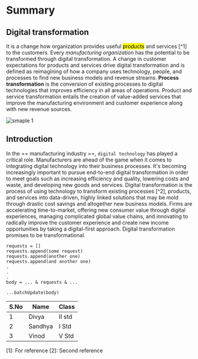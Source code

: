 # Summary 

## Digital transformation 

It is a change how organization provides useful <mark>products</mark> and services [^1] to the customers. Every *manufacturing organization* has the potential to be transformed through digital transformation. A change in customer expectations for products and services drive digital transformation and is defined as reimagining of how a company uses technology, people, and processes to find new business models and revenue streams.
**Process transformation** is the conversion of existing processes to digital technologies that improves efficiency in all areas of operations. 
Product and service transformation entails the creation of value-added services that improve the manufacturing environment and customer experience along with new revenue sources.

![smaple 1](https://user-images.githubusercontent.com/99109255/180636317-4e0426d1-d2e5-429e-ab43-5ab99af86d0d.png)

## Introduction

In the == manufacturing industry ==, `digital technology` has played a critical role. Manufacturers are ahead of the game when it comes to integrating digital technology into their business processes. It's becoming increasingly important to pursue end-to-end digital transformation in order to meet goals such as increasing efficiency and quality, lowering costs and waste, and developing new goods and services.
Digital transformation is the process of using technology to transform existing processes [^2], products, and services into data-driven, highly linked solutions that may be mold through drastic cost savings and altogether new business models. Firms are accelerating time-to-market, offering new consumer value through digital experiences, managing complicated global value chains, and innovating to radically improve the customer experience and create new income opportunities by taking a digital-first approach. Digital transformation promises to be transformational.
```
requests = []
requests.append(some request)
requests.append(another one)
requests.append(and another one)
.
.
.
body = ... & requests & ...

...batchUpdate(body)
```

|S.No| Name | Class|
|---|---|---|
|1| Divya | II std|
|2| Sandhya| I Std|
|3| Vinod| V Std|

[1]: For reference
[2]: Second reference

